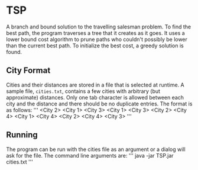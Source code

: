 TSP
===
A branch and bound solution to the travelling salesman problem.  To find the best path, the program traverses a tree that it creates as it goes.  It uses a lower bound cost algorithm to prune paths who couldn't possibly be lower than the current best path.  To initialize the best cost, a greedy solution is found.

City Format
-----------
Cities and their distances are stored in a file that is selected at runtime.  A sample file, `cities.txt`, contains a few cities with arbitrary (but approximate) distances.  Only one tab character is allowed between each city and the distance and there should be no duplicate entries.  The format is as follows:
'''
<City 2>	<City 1>	<distance>
<City 3>	<City 1>	<distance>
<City 3>	<City 2>	<distance>
<City 4>	<City 1>	<distance>
<City 4>	<City 2>	<distance>
<City 4>	<City 3>	<distance>
'''

Running
-------
The program can be run with the cities file as an argument or a dialog will ask for the file.  The command line arguments are:
'''
java -jar TSP.jar cities.txt
'''
